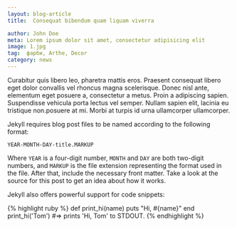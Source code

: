 ```yaml
---
layout: blog-article
title:  Consequat bibendum quam liquam viverra

author: John Doe
meta: Lorem ipsum dolor sit amet, consectetur adipisicing elit
image: 1.jpg
tag:  фарби, Arthe, Decor
category: news
---
```

Curabitur quis libero leo, pharetra mattis eros. Praesent consequat libero eget dolor convallis vel rhoncus magna scelerisque. Donec nisl ante, elementum eget posuere a, consectetur a metus. Proin a adipiscing sapien. Suspendisse vehicula porta lectus vel semper. Nullam sapien elit, lacinia eu tristique non.posuere at mi. Morbi at turpis id urna ullamcorper ullamcorper.

Jekyll requires blog post files to be named according to the following format:

`YEAR-MONTH-DAY-title.MARKUP`

Where `YEAR` is a four-digit number, `MONTH` and `DAY` are both two-digit numbers, and `MARKUP` is the file extension representing the format used in the file. After that, include the necessary front matter. Take a look at the source for this post to get an idea about how it works.

Jekyll also offers powerful support for code snippets:

{% highlight ruby %}
  def print_hi(name)
    puts "Hi, #{name}"
  end
  print_hi('Tom')
#=> prints 'Hi, Tom' to STDOUT.
{% endhighlight %}
